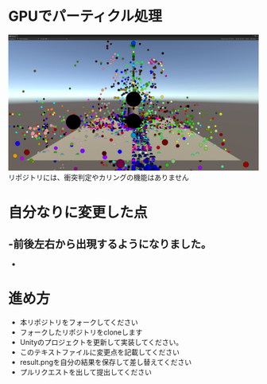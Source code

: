 # GPUでパーティクル処理

![結果画像](result.png)
リポジトリには、衝突判定やカリングの機能はありません

# 自分なりに変更した点
-前後左右から出現するようになりました。
-
-

# 進め方

- 本リポジトリをフォークしてください
- フォークしたリポジトリをcloneします
- Unityのプロジェクトを更新して実装してください。
- このテキストファイルに変更点を記載してください
- result.pngを自分の結果を保存して差し替えてください
- プルリクエストを出して提出してください
